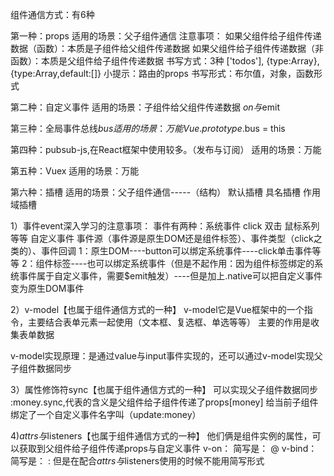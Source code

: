 组件通信方式：有6种

第一种：props
适用的场景：父子组件通信
注意事项：
如果父组件给子组件传递数据（函数）：本质是子组件给父组件传递数据
如果父组件给子组件传递数据（非函数）：本质是父组件给子组件传递数据
书写方式：3种
['todos'], {type:Array}, {type:Array,default:[]}
小提示：路由的props
书写形式：布尔值，对象，函数形式

第二种：自定义事件
适用的场景：子组件给父组件传递数据
$on与$emit

第三种：全局事件总线$bus
适用的场景：万能
Vue.prototype.$bus = this

第四种：pubsub-js,在React框架中使用较多。（发布与订阅）
适用的场景：万能

第五种：Vuex
适用的场景：万能

第六种：插槽
适用的场景：父子组件通信-----（结构）
默认插槽
具名插槽
作用域插槽

1）事件event深入学习的注意事项：
事件有两种：系统事件 click 双击 鼠标系列等等
          自定义事件
事件源（事件源是原生DOM还是组件标签）、事件类型（click之类的）、事件回调
1：原生DOM----button可以绑定系统事件----click单击事件等等
2：组件标签----也可以绑定系统事件（但是不起作用：因为组件标签绑定的系统事件属于自定义事件，需要$emit触发）----但是加上.native可以把自定义事件变为原生DOM事件

2）v-model【也属于组件通信方式的一种】
v-model它是Vue框架中的一个指令，主要结合表单元素一起使用（文本框、复选框、单选等等）
主要的作用是收集表单数据

v-model实现原理：是通过value与input事件实现的，还可以通过v-model实现父子组件数据同步


3）属性修饰符sync【也属于组件通信方式的一种】
可以实现父子组件数据同步
:money.sync,代表的含义是父组件给子组件传递了props[money] 给当前子组件绑定了一个自定义事件名字叫（update:money）

4)$attrs与$listeners【也属于组件通信方式的一种】
他们俩是组件实例的属性，可以获取到父组件给子组件传递props与自定义事件
v-on：     简写是：    @
v-bind：   简写是：    :
但是在配合$attrs与$listeners使用的时候不能用简写形式